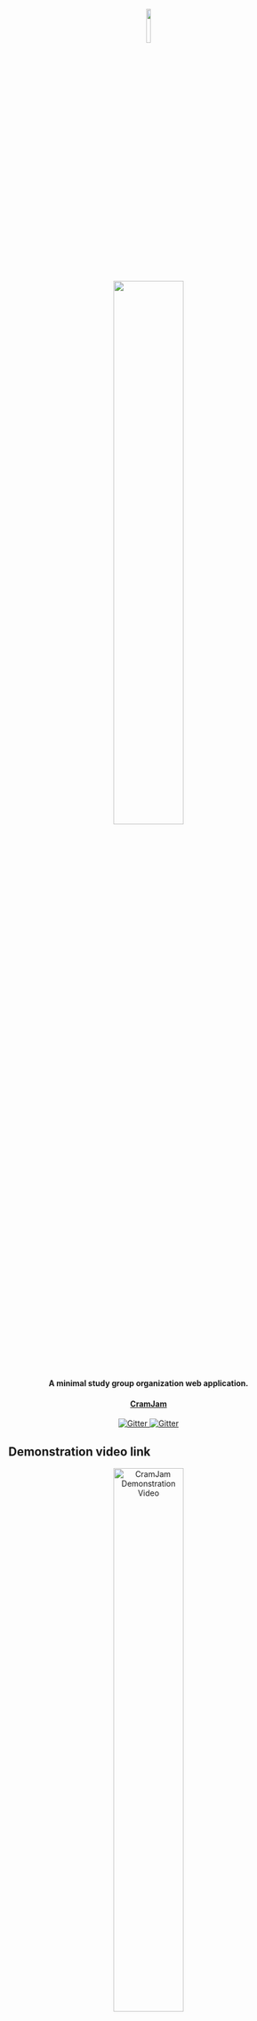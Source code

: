 
<h1 align="center">
  <br>
  <img width=12.5% src="https://user-images.githubusercontent.com/47757014/123698994-0908da80-d85f-11eb-9cee-e6ce7ae98ef9.png">
  <br>
  <img width=50% src="https://user-images.githubusercontent.com/47757014/123700806-3ce4ff80-d861-11eb-9772-7e920faf4986.png">
  <br>
</h1>
<h4 align="center">A minimal study group organization web application.</h4>
<h4 align="center"><a href="https://cramjam.azurewebsites.net/">CramJam</a></h4>

<p align="center">
  <a href="https://badge.fury.io/js/electron-markdownify">
    <img src="https://coveralls.io/repos/github/witseie-elen4010/2021-001-project/badge.svg?branch=master&t=l7nzHP"
         alt="Gitter">
  </a>
    <a href="https://badge.fury.io/js/electron-markdownify">
    <img src="https://www.travis-ci.com/witseie-elen4010/2021-001-project.svg?token=vQS41SKpq3nkq6xz142w&branch=master"
         alt="Gitter">
  </a>
</p>

<h2> Demonstration video link </h2>
<div align="center">
  <a href="https://www.youtube.com/watch?v=sZl6HSJPjWM">
    <img src="https://user-images.githubusercontent.com/29454433/213449625-72e61a6a-8b46-40c8-a324-e4922182a149.png"
         style="width:50%;" alt="CramJam Demonstration Video">
  </a>
</div>

<h2> About the project </h2>
<p>The CramJam project is a web application for organising and sharing study groups to allow students to connect with other students. It is already hard to meet people to form study groups at larger classes and the Covid-19 pandemic has made it worse. CramJam solves this problem.</p>

<p>CramJam allows students to create an account, join study groups, organize meetings and share notes and links.</p>
<h3> Built with </h3>
<ul>
   <li><a href="https://www.mongodb.com/">MongoDB</a> <img width=8% src="https://infinapps.com/wp-content/uploads/2018/10/mongodb-logo.png" align="center"></li>
  <li><a href="https://mongoosejs.com/">Mongoose</a> <img width=8% src="https://pbs.twimg.com/profile_images/946432748276740096/0TXzZU7W.jpg" align="center"></li>
  <li><a href="https://ejs.co/">EJS</a> <img width=8% src="https://cdn.filestackcontent.com/TyzZKw86QzSElYK6bfXK" align="center"></li>
  <li><a href="https://getbootstrap.com/">Bootstrap</a> <img width=5% src="https://upload.wikimedia.org/wikipedia/commons/thumb/b/b2/Bootstrap_logo.svg/2560px-Bootstrap_logo.svg.png" align="center"></li>
</ul>

<h2> Usage </h2>
To use the CramJam application, you can either go to the Azure hosted site or run the application locally on your device.
<h3> Azure hosted site </h3>
The <a href="https://cramjam.azurewebsites.net/">CramJam site hosted on Azure</a> can be accessed remotely from any device. 
<h3> Local use </h3>
To use the app locally,

1. Clone the repository.

```bash
git clone https://github.com/witseie-elen4010/2021-001-project.git
```
2. Download and install a version of MongoDB. For Windows, <a href="https://zarkom.net/blogs/how-to-install-mongodb-for-development-in-windows-3328">this tutorial</a> is recommended.
3. Run the Mongo db instance. 
5. Run the web application from the project directory

``` bash
node index
```
<h3>Accessing admin</h3>
To access the logs as an admin user, you must first login to the admin account using the details: 

```
username: admin
password: admin
```
Navigate to `/log`. If you are using the local hosted version you will not have an admin account setup yet. To create one, either create a `.env` file and add the line `ADMIN_PASS='admin'` and then navigate to `localhost:3000/admin`, this will redirect you to the main page and create an admin account for you. An alternative is to run `node seeds/createAdmin.js`.

<h3>Accessing the MongoDB database</h3>
If you wish to access the Mongo Database, we have setup a Mongo account using a newly created email, the details for the account are: 

```
email: cramjamapp@gmail.com 
password: CramoJamo1234 
```
If you drop any of the collections, you might encounter errors. Additionally, if you drop the `studentprofiles` collection you will need to re-create the admin account.

The connection string for the MongoDB using MongoCompass is: `mongodb+srv://Admin:CramJam@cluster0.idoq1.mongodb.net/myFirstDatabase?retryWrites=true&w=majority`.

<h2> Known issues </h2>
<ul>
  <li> GPS tracking is unable to access the users GPS location while on the Azure hosted site. However, this feature does work on the local version as demonstrated in the  video.</li>
  <li>The application has not yet been made responsive. It works best on a 1080x720 screen or higher and does not render dynamically to different page sizes.</li>
</ul>

<h2> Developers </h2>

Blake Denham - 1714988

Jonathan Taylor - 1665909

Victoria Bench - 1611349

Joshua Tobias - 1735006

Duncan Smale - 1619539
